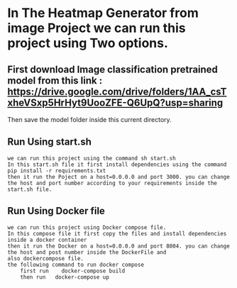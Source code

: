 # In The Heatmap Generator from image Project we can run this project using Two options.
## First download Image classification pretrained model from this link : https://drive.google.com/drive/folders/1AA_csTxheVSxp5HrHyt9UooZFE-Q6UpQ?usp=sharing
Then save the model folder inside this current directory.
## Run Using start.sh
    we can run this project using the command sh start.sh
    In this start.sh file it first install dependencies using the command 
    pip install -r requirements.txt
    then it run the Poject on a host=0.0.0.0 and port 3000. you can change the host and port number according to your requirements inside the
    start.sh file.
## Run Using Docker file
    we can run this project using Docker compose file.
    In this compose file it first copy the files and install dependencies inside a docker container
    then it run the Docker on a host=0.0.0.0 and port 8004. you can change the host and post number inside the DockerFile and 
    also dockercompose file.
    the following command to run docker compose 
        first run    docker-compose build
        then run   docker-compose up


